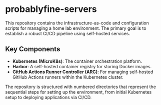 # probablyfine-servers

This repository contains the infrastructure-as-code and configuration scripts for managing a home lab environment. The primary goal is to establish a robust CI/CD pipeline using self-hosted services.

## Key Components

*   **Kubernetes (MicroK8s)**: The container orchestration platform.
*   **Harbor**: A self-hosted container registry for storing Docker images.
*   **GitHub Actions Runner Controller (ARC)**: For managing self-hosted GitHub Actions runners within the Kubernetes cluster.

The repository is structured with numbered directories that represent the sequential steps for setting up the environment, from initial Kubernetes setup to deploying applications via CI/CD.
